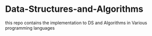# Data-Structures-and-Algorithms
this repo contains the implementation to DS and Algorithms in Various programming languages
